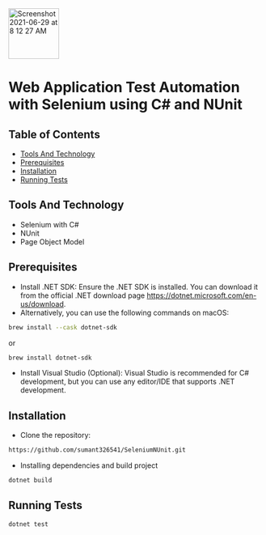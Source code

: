 <img width="100" alt="Screenshot 2021-06-29 at 8 12 27 AM" src="https://user-images.githubusercontent.com/39675511/123728969-d2a87b00-d8b1-11eb-9ece-558d4021f816.png">

# Web Application Test Automation with Selenium using C# and NUnit
## Table of Contents

- [Tools And Technology](#tools-and-technology)
- [Prerequisites](#prerequisites)
- [Installation](#installation)
- [Running Tests](#running-tests)


## Tools And Technology
- Selenium with C#
- NUnit
- Page Object Model

## Prerequisites
- Install .NET SDK: Ensure the .NET SDK is installed. You can download it from the official .NET download page https://dotnet.microsoft.com/en-us/download. 
- Alternatively, you can use the following commands on macOS:
```sh
brew install --cask dotnet-sdk
```
or
```sh
brew install dotnet-sdk
```
- Install Visual Studio (Optional): Visual Studio is recommended for C# development, but you can use any editor/IDE that supports .NET development.

## Installation

- Clone the repository:

```sh
https://github.com/sumant326541/SeleniumNUnit.git
```
- Installing dependencies and build project

```sh
dotnet build
```

## Running Tests

```sh
dotnet test
```
